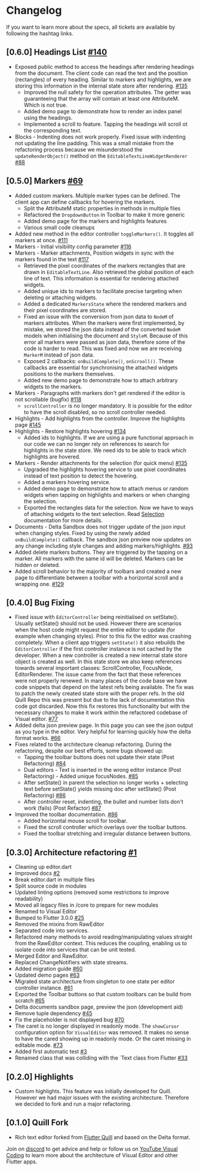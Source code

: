 # Changelog
If you want to learn more about the specs, all tickets are available by following the hashtag links.

## [0.6.0] Headings List [#140](https://github.com/visual-space/visual-editor/issues/140)
* Exposed public method to access the headings after rendering headings from the document. The client code can read the text and the position (rectangles) of every heading. Similar to markers and highlights, we are storing this information in the internal state store after rendering. [#135](https://github.com/visual-space/visual-editor/issues/135)
  * Improved the null safety for the operation attributes. The getter was guaranteeing that the array will contain at least one AttributeM. Which is not true.
  * Added demo page to demonstrate how to render an index panel using the headings.
  * Implemented a scroll to feature. Tapping the headings will scroll ot the corresponding text.
* Blocks - Indenting does not work properly. Fixed issue with indenting not updating the line padding. This was a small mistake from the refactoring process because we misunderstood the `updateRenderObject()` method on the `EditableTextLineWidgetRenderer` [#88](https://github.com/visual-space/visual-editor/issues/88)

## [0.5.0] Markers [#69](https://github.com/visual-space/visual-editor/issues/69)
* Added custom markers. Multiple marker types can be defined. The client app can define callbacks for hovering the markers.
  * Split the AttributeM static properties in methods in multiple files
  * Refactored the `DropdownButton` in Toolbar to make it more generic
  * Added demo page for the markers and highlights features
  * Various small code cleanups
* Added new method in the editor controller `toggleMarkers()`. It toggles all markers at once. [#111](https://github.com/visual-space/visual-editor/issues/111)
* Markers - Initial visibility config parameter [#116](https://github.com/visual-space/visual-editor/issues/116)
* Markers - Marker attachments, Position widgets in sync with the markers found in the text [#117](https://github.com/visual-space/visual-editor/issues/117)
  * Retrieved the pixel coordinates of the markers rectangles that are drawn in `EditableTextLine`. Also retrieved the global position of each line of text. This information is essential for rendering attached widgets.
  * Added unique ids to markers to facilitate precise targeting when deleting or attaching widgets.
  * Added a dedicated `MarkersState` where the rendered markers and their pixel coordinates are stored. 
  * Fixed an issue with the conversion from json data to `NodeM` of markers attributes. When the markers were first implemented, by mistake, we stored the json data instead of the converted `NodeM` models when initialising the document and `StyleM`. Because of this error all markers were passed as json data, therefore some of the code is harder to read. This was fixed and now we are receiving `MarkerM` instead of json data.
  * Exposed 2 callbacks: `onBuildComplete()`, `onScrooll()`. These callbacks are essential for synchronising the attached widgets positions to the markers themselves.
  * Added new demo page to demonstrate how to attach arbitrary widgets to the markers.
* Markers - Paragraphs with markers don't get rendered if the editor is not scrollable (bugfix) [#118](https://github.com/visual-space/visual-editor/issues/118)
  * `scrollController` is no longer mandatory. It is possible for the editor to have the scroll disabled, so no scroll controller needed.
* Highlights - Add highlights from the controller. Improve the highlights page [#145](https://github.com/visual-space/visual-editor/issues/145)
* Highlights - Restore highlights hovering [#134](https://github.com/visual-space/visual-editor/issues/134)
  * Added ids to highlights. If we are using a pure functional approach in our code we can no longer rely on references to search for highlights in the state store. We need ids to be able to track which highlights are hovered.
* Markers - Render attachments for the selection (for quick menu) [#135](https://github.com/visual-space/visual-editor/issues/135)
  * Upgraded the highlights hovering service to use pixel coordinates instead of text position to detect the hovering.
  * Added a markers hovering service.
  * Added demo page to demonstrate how to attach menus or random widgets when tapping on highlights and markers or when changing the selection.
  * Exported the rectangles data for the selection. Now we have to ways of attaching widgets to the text selection. Read [Selection](https://github.com/visual-space/visual-editor/blob/develop/lib/selection/selection.md) documentation for more details.
* Documents - Delta Sandbox does not trigger update of the json input when changing styles. Fixed by using the newly added `onBuildComplete()` callback. The sandbox json preview now updates on any change including style changes and adding markers/highlights. [#93](https://github.com/visual-space/visual-editor/issues/93)
* Added delete markers buttons. They are triggered by the tapping on a marker. All markers with the
  same id will be deleted. Markers can be hidden or deleted.
* Added scroll behavior to the majority of toolbars and created a new page to differentiate between a toolbar with a horizontal scroll and a wrapping one. [#129](https://github.com/visual-space/visual-editor/issues/129)

## [0.4.0] Bug Fixing
* Fixed issue with `EditorController` being reinitialised on setState(). Usually setState() should not be used. However there are scenarios when the host code might request the entire editor to update (for example when changing styles). Prior to this fix the editor was crashing completely. When a client app triggers `setState()` it also rebuilds the `EditorController` if the first controller instance is not cached by the developer. When a new controller is created a new internal state store object is created as well. In this state store we also keep references towards several important classes: ScrollController, FocusNode, EditorRenderer. The issue came from the fact that these references were not properly renewed. In many places of the code base we have code snippets that depend on the latest refs being available. The fix was to patch the newly created state store with the proper refs. In the old Quill Repo this was present but due to the lack of documentation this code got discarded. Now this fix restores this functionality but with the necessary changes to make it work within the refactored codebase of Visual editor. [#77](https://github.com/visual-space/visual-editor/issues/77)
* Added delta json preview page. In this page you can see the json output as you type in the editor. Very helpful for learning quickly how the delta format works. [#66](https://github.com/visual-space/visual-editor/issues/66)
* Fixes related to the architecture cleanup refactoring. During the refactoring, despite our best efforts, some bugs showed up:
  * Tapping the toolbar buttons does not update their state (Post Refactoring) [#84](https://github.com/visual-space/visual-editor/issues/84)
  * Dual editors - Text is inserted in the wrong editor instance (Post Refactoring) - Added unique focusNodes. [#85](https://github.com/visual-space/visual-editor/issues/85)
  * After setState() in parent the selection no longer works + selecting text before setState() yields missing doc after setState() (Post Refactoring) [#86](https://github.com/visual-space/visual-editor/issues/86)
  * After controller reset, indenting, the bullet and number lists don't work (fails) (Post Refactor) [#87](https://github.com/visual-space/visual-editor/issues/87)
* Improved the toolbar documentation. [#86](https://github.com/visual-space/visual-editor/issues/86)
  * Added horizontal mouse scroll for toolbar.
  * Fixed the scroll controller which overlays over the toolbar buttons.
  * Fixed the toolbar stretching and irregular distance between buttons.

## [0.3.0] Architecture refactoring [#1](https://github.com/visual-space/visual-editor/issues/1)
* Cleaning up editor.dart
* Improved docs [#2](https://github.com/visual-space/visual-editor/issues/2)
* Break editor.dart in multiple files
* Split source code in modules
* Updated linting options (removed some restrictions to improve readability)
* Moved all legacy files in /core to prepare for new modules
* Renamed to Visual Editor
* Bumped to Flutter 3.0.0 [#25](https://github.com/visual-space/visual-editor/issues/25)
* Removed the mixins from RawEditor
* Separated code into services.
* Refactored many methods to avoid reading/manipulating values straight from the RawEditor context.
  This reduces the coupling, enabling us to isolate code into services that can be unit tested.
* Merged Editor and RawEditor.
* Replaced ChangeNotifiers with state streams.
* Added migration guide [#60](https://github.com/visual-space/visual-editor/issues/60)
* Updated demo pages [#63](https://github.com/visual-space/visual-editor/issues/63)
* Migrated state architecture from singleton to one state per editor controller instance. [#61](https://github.com/visual-space/visual-editor/issues/61)
* Exported the Toolbar buttons so that custom toolbars can be build from scratch [#65](https://github.com/visual-space/visual-editor/issues/65)
* Delta documents sandbox page, preview the json (development aid)
* Remove tuple dependency [#45](https://github.com/visual-space/visual-editor/issues/45)
* Fix the placeholder is not displayed bug [#70](https://github.com/visual-space/visual-editor/issues/70)
* The caret is no longer displayed in readonly mode. The `showCursor` configuration option for `VisualEditor` was removed. It makes no sense to have the cared showing up in readonly mode. Or the caret missing in editable mode. [#73](https://github.com/visual-space/visual-editor/issues/73)
* Added first automatic test [#3](https://github.com/visual-space/visual-editor/issues/3)
* Renamed class that was colliding with the `Text class from Flutter [#33](https://github.com/visual-space/visual-editor/issues/33)

## [0.2.0] Highlights
* Custom highlights. This feature was initially developed for Quill. However we had major issues with the existing architecture. Therefore we decided to fork and run a major refactoring.

## [0.1.0] Quill Fork
* Rich text editor forked from [Flutter Quill](https://github.com/singerdmx/flutter-quill) and based on the Delta format.

Join on [discord](https://discord.gg/XpGygmXde4) to get advice and help or follow us on [YouTube Visual Coding](https://www.youtube.com/channel/UC2-5lfNbbErIds0Iuai8yfA) to learn more about the architecture of Visual Editor and other Flutter apps.